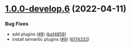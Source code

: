 # [1.0.0-develop.6](https://github.com/JergusKacmar/semantic-release-showcase/compare/v1.0.0-develop.5...v1.0.0-develop.6) (2022-04-11)


### Bug Fixes

* add plugins ([#8](https://github.com/JergusKacmar/semantic-release-showcase/issues/8)) ([ba14858](https://github.com/JergusKacmar/semantic-release-showcase/commit/ba148585be6df2c3e83649cb522b4e1a55b22efe))
* install semantic plugins ([#9](https://github.com/JergusKacmar/semantic-release-showcase/issues/9)) ([6174332](https://github.com/JergusKacmar/semantic-release-showcase/commit/617433230b3a65f4b184cdcdeab62605d4e343c2))
